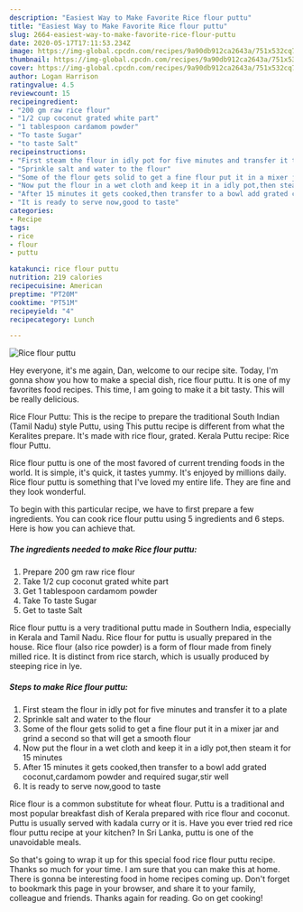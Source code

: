 ```yaml
---
description: "Easiest Way to Make Favorite Rice flour puttu"
title: "Easiest Way to Make Favorite Rice flour puttu"
slug: 2664-easiest-way-to-make-favorite-rice-flour-puttu
date: 2020-05-17T17:11:53.234Z
image: https://img-global.cpcdn.com/recipes/9a90db912ca2643a/751x532cq70/rice-flour-puttu-recipe-main-photo.jpg
thumbnail: https://img-global.cpcdn.com/recipes/9a90db912ca2643a/751x532cq70/rice-flour-puttu-recipe-main-photo.jpg
cover: https://img-global.cpcdn.com/recipes/9a90db912ca2643a/751x532cq70/rice-flour-puttu-recipe-main-photo.jpg
author: Logan Harrison
ratingvalue: 4.5
reviewcount: 15
recipeingredient:
- "200 gm raw rice flour"
- "1/2 cup coconut grated white part"
- "1 tablespoon cardamom powder"
- "To taste Sugar"
- "to taste Salt"
recipeinstructions:
- "First steam the flour in idly pot for five minutes and transfer it to a plate"
- "Sprinkle salt and water to the flour"
- "Some of the flour gets solid to get a fine flour put it in a mixer jar and grind a second so that will get a smooth flour"
- "Now put the flour in a wet cloth and keep it in a idly pot,then steam it for 15 minutes"
- "After 15 minutes it gets cooked,then transfer to a bowl add grated coconut,cardamom powder and required sugar,stir well"
- "It is ready to serve now,good to taste"
categories:
- Recipe
tags:
- rice
- flour
- puttu

katakunci: rice flour puttu 
nutrition: 219 calories
recipecuisine: American
preptime: "PT20M"
cooktime: "PT51M"
recipeyield: "4"
recipecategory: Lunch

---
```



![Rice flour puttu](https://img-global.cpcdn.com/recipes/9a90db912ca2643a/751x532cq70/rice-flour-puttu-recipe-main-photo.jpg)

Hey everyone, it's me again, Dan, welcome to our recipe site. Today, I'm gonna show you how to make a special dish, rice flour puttu. It is one of my favorites food recipes. This time, I am going to make it a bit tasty. This will be really delicious.

Rice Flour Puttu: This is the recipe to prepare the traditional South Indian (Tamil Nadu) style Puttu, using This puttu recipe is different from what the Keralites prepare. It&#39;s made with rice flour, grated. Kerala Puttu recipe: Rice flour Puttu.

Rice flour puttu is one of the most favored of current trending foods in the world. It is simple, it's quick, it tastes yummy. It's enjoyed by millions daily. Rice flour puttu is something that I've loved my entire life. They are fine and they look wonderful.


To begin with this particular recipe, we have to first prepare a few ingredients. You can cook rice flour puttu using 5 ingredients and 6 steps. Here is how you can achieve that.

<!--inarticleads1-->

##### The ingredients needed to make Rice flour puttu:

1. Prepare 200 gm raw rice flour
1. Take 1/2 cup coconut grated white part
1. Get 1 tablespoon cardamom powder
1. Take To taste Sugar
1. Get to taste Salt


Rice flour puttu is a very traditional puttu made in Southern India, especially in Kerala and Tamil Nadu. Rice flour for puttu is usually prepared in the house. Rice flour (also rice powder) is a form of flour made from finely milled rice. It is distinct from rice starch, which is usually produced by steeping rice in lye. 

<!--inarticleads2-->

##### Steps to make Rice flour puttu:

1. First steam the flour in idly pot for five minutes and transfer it to a plate
1. Sprinkle salt and water to the flour
1. Some of the flour gets solid to get a fine flour put it in a mixer jar and grind a second so that will get a smooth flour
1. Now put the flour in a wet cloth and keep it in a idly pot,then steam it for 15 minutes
1. After 15 minutes it gets cooked,then transfer to a bowl add grated coconut,cardamom powder and required sugar,stir well
1. It is ready to serve now,good to taste


Rice flour is a common substitute for wheat flour. Puttu is a traditional and most popular breakfast dish of Kerala prepared with rice flour and coconut. Puttu is usually served with kadala curry or it is. Have you ever tried red rice flour puttu recipe at your kitchen? In Sri Lanka, puttu is one of the unavoidable meals. 

So that's going to wrap it up for this special food rice flour puttu recipe. Thanks so much for your time. I am sure that you can make this at home. There is gonna be interesting food in home recipes coming up. Don't forget to bookmark this page in your browser, and share it to your family, colleague and friends. Thanks again for reading. Go on get cooking!
